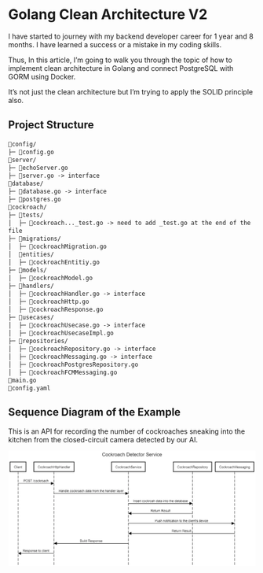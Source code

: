 # Golang Clean Architecture V2

I have started to journey with my backend developer career for 1 year and 8 months. I have learned a success or a mistake in my coding skills.

Thus, In this article, I’m going to walk you through the topic of how to implement clean architecture in Golang and connect PostgreSQL with GORM using Docker.

It’s not just the clean architecture but I’m trying to apply the SOLID principle also.

## Project Structure

```text
📂config/
├─ 📄config.go
📂server/
├─ 📄echoServer.go
├─ 📄server.go -> interface
📂database/
├─ 📄database.go -> interface
├─ 📄postgres.go
📂cockroach/
├─ 📂tests/
│  ├─ 📄cockroach..._test.go -> need to add _test.go at the end of the file
├─ 📂migrations/
│  ├─ 📄cockroachMigration.go
│  📂entities/
│  ├─ 📄cockroachEntitiy.go
├─ 📂models/
│  ├─ 📄cockroachModel.go
├─ 📂handlers/
│  ├─ 📄cockroachHandler.go -> interface
│  ├─ 📄cockroachHttp.go
│  ├─ 📄cockroachResponse.go
├─ 📂usecases/
│  ├─ 📄cockroachUsecase.go -> interface
│  ├─ 📄cockroachUsecaseImpl.go
├─ 📂repositories/
│  ├─ 📄cockroachRepository.go -> interface
│  ├─ 📄cockroachMessaging.go -> interface
│  ├─ 📄cockroachPostgresRepository.go
│  ├─ 📄cockroachFCMMessaging.go
📄main.go
📄config.yaml
```

## Sequence Diagram of the Example

This is an API for recording the number of cockroaches sneaking into the kitchen from the closed-circuit camera detected by our AI.

![sequence-diagram](./seqence-diagram.webp)